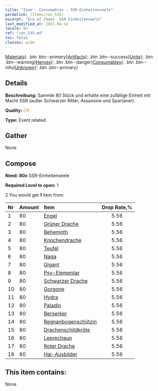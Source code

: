 ```yaml
---
title: "Item - Consumables - SSR-Einheitenseele"
permalink: /Items/con_535/
excerpt: "Era of Chaos  SSR-Einheitenseele"
last_modified_at: 2021-04-14
locale: de
ref: "con_535.md"
toc: false
classes: wide
---
```

 [Materials](/de/Items/){: .btn .btn--primary}[Artifacts](/de/Items/Artifacts/){: .btn .btn--success}[Units](/de/Items/Units/){: .btn .btn--warning}[Heroes](/de/Items/Heroes/){: .btn .btn--danger}[Consumables](/de/Items/Consumables/){: .btn .btn--info}[Unknown](/de/Items/Unknown/){: .btn .btn--primary}

## Details
 **Beschreibung:** Sammle 80 Stück und erhalte eine zufällige Einheit mit Macht SSR (außer Schwarzer Ritter, Assassine und Spartaner).

 **Quality:** <span style="color: #FF8C00">OK</span>

 **Type:** Event related

## Gather

  None

## Compose

 **Need: 80x** SSR-Einheitenseele

 **Required Level to open:** 1

 2 You would get **1** item  from:

  | Nr | Amount |     Item    | Drop Rate,% |
  |:---|:-------|:------------|:---------:|
  | 1 | 80 | [Engel](/de/Items/unt_196/) | 5.56 | 
  | 2 | 80 | [Grüner Drache](/de/Items/unt_205/) | 5.56 | 
  | 3 | 80 | [Behemoth](/de/Items/unt_223/) | 5.56 | 
  | 4 | 80 | [Knochendrache](/de/Items/unt_214/) | 5.56 | 
  | 5 | 80 | [Teufel](/de/Items/unt_232/) | 5.56 | 
  | 6 | 80 | [Naga](/de/Items/unt_240/) | 5.56 | 
  | 7 | 80 | [Gigant](/de/Items/unt_241/) | 5.56 | 
  | 8 | 80 | [Psy-Elementar](/de/Items/unt_267/) | 5.56 | 
  | 9 | 80 | [Schwarzer Drache](/de/Items/unt_250/) | 5.56 | 
  | 10 | 80 | [Gorgone](/de/Items/unt_257/) | 5.56 | 
  | 11 | 80 | [Hydra](/de/Items/unt_259/) | 5.56 | 
  | 12 | 80 | [Paladin](/de/Items/unt_197/) | 5.56 | 
  | 13 | 80 | [Berserker](/de/Items/unt_224/) | 5.56 | 
  | 14 | 80 | [Regnanbogenschützin](/de/Items/unt_274/) | 5.56 | 
  | 15 | 80 | [Drachenschildkröte](/de/Items/unt_278/) | 5.56 | 
  | 16 | 80 | [Leprechaun](/de/Items/unt_270/) | 5.56 | 
  | 17 | 80 | [Roter Drache](/de/Items/unt_251/) | 5.56 | 
  | 18 | 80 | [Hai-Ausbilder](/de/Items/unt_281/) | 5.56 | 


## This item contains:

  None

